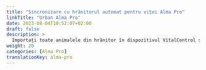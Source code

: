 ```yaml
---
title: "Sincronizare cu hrănitorul automat pentru viței Alma Pro"
linkTitle: "Urban Alma Pro"
date: 2023-08-04T10:52:07+02:00
draft: false
description: >
  Importați toate animalele din hrănitor în dispozitivul VitalControl și transferați temperaturile înregistrate, greutățile și evaluările animalelor în hrănitor.
weight: 20
categories: [Alma Pro]
translationKey: alma-pro
---
```

